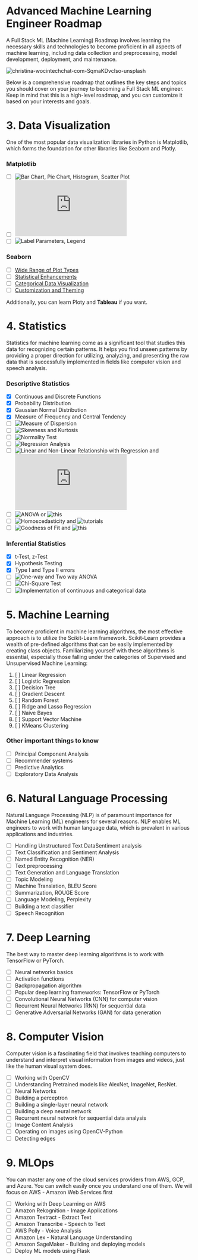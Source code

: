# Advanced Machine Learning Engineer Roadmap
A Full Stack ML (Machine Learning) Roadmap involves learning the necessary skills and technologies to become proficient in all aspects of machine learning, including data collection and preprocessing, model development, deployment, and maintenance.

![christina-wocintechchat-com-SqmaKDvcIso-unsplash](https://github.com/farukalampro/advanced-machine-learning-engineer-roadmap-2023/assets/92469073/53814cd5-a085-4615-93b6-175876e914d5)

Below is a comprehensive roadmap that outlines the key steps and topics you should cover on your journey to becoming a Full Stack ML engineer. Keep in mind that this is a high-level roadmap, and you can customize it based on your interests and goals.

# 3. Data Visualization
One of the most popular data visualization libraries in Python is Matplotlib, which forms the foundation for other libraries like Seaborn and Plotly.
### Matplotlib
- [ ] ![Bar Chart, Pie Chart, Histogram, Scatter Plot](https://www.geeksforgeeks.org/matplotlib-tutorial/)
- [ ] ![Format Strings in Plots](https://matplotlib.org/stable/tutorials/introductory/pyplot.html)
- [ ] ![Label Parameters, Legend](https://www.dataquest.io/cheat-sheet/matplotlib-cheat-sheet/)

### Seaborn
- [ ] [Wide Range of Plot Types](https://seaborn.pydata.org/tutorial/function_overview.html)
- [ ] [Statistical Enhancements](https://seaborn.pydata.org/tutorial/introduction)
- [ ] [Categorical Data Visualization](https://seaborn.pydata.org/tutorial/categorical.html)
- [ ] [Customization and Theming](https://seaborn.pydata.org/tutorial/objects_interface.html)

Additionally, you can learn Ploty and **Tableau** if you want.

# 4. Statistics
Statistics for machine learning come as a significant tool that studies this data for recognizing certain patterns. It helps you find unseen patterns by providing a proper direction for utilizing, analyzing, and presenting the raw data that is successfully implemented in fields like computer vision and speech analysis.

### Descriptive Statistics
- [x] Continuous and Discrete Functions
- [x] Probability Distribution
- [x] Gaussian Normal Distribution
- [x] Measure of Frequency and Central Tendency
- [ ] ![Measure of Dispersion](https://www.youtube.com/watch?v=bysYeAKxMZY)
- [ ] ![Skewness and Kurtosis](https://www.youtube.com/watch?v=yjOOzypI-IQ&list=PLhR6WnLrVh2-2mGeupKHHCorxadW3INXP)
- [ ] ![Normality Test](https://www.youtube.com/watch?v=02I84i8Knas)
- [ ] ![Regression Analysis](https://blog.minitab.com/en/adventures-in-statistics-2/regression-analysis-tutorial-and-examples)
- [ ] ![Linear and Non-Linear Relationship with Regression](https://www.youtube.com/watch?v=nnbhCr8vb18) and ![paper](https://people.revoledu.com/kardi/tutorial/Regression/GoodnessOfFit.html)
- [ ] ![ANOVA](https://www.youtube.com/watch?v=MzpyfWsatcQ) or ![this](https://analystprep.com/study-notes/cfa-level-2/quantitative-method/anova-table-and-measures-of-goodness-of-fit/)
- [ ] ![Homoscedasticity](https://www.geeksforgeeks.org/homoscedasticity-in-regression/) and ![tutorials](https://spureconomics.com/course/heteroscedasticity-autocorrelation-and-multicollinearity-basics/)
- [ ] ![Goodness of Fit](https://www.geeksforgeeks.org/evaluating-goodness-of-fit-for-nonlinear-models-methods-metrics-and-practical-considerations/) and ![this](https://www.graphpad.com/series/understanding-regression-goodness-of-fit)

### Inferential Statistics
- [x] t-Test, z-Test
- [x] Hypothesis Testing
- [x] Type I and Type II errors
- [ ] ![One-way and Two way ANOVA](https://www.youtube.com/watch?v=SnlOUfT55So)
- [ ] ![Chi-Square Test](https://www.youtube.com/watch?v=7_cs1YlZoug)
- [ ] ![Implementation of continuous and categorical data](https://www.youtube.com/watch?v=NirI_nTaIJQ)

# 5. Machine Learning
To become proficient in machine learning algorithms, the most effective approach is to utilize the Scikit-Learn framework. Scikit-Learn provides a wealth of pre-defined algorithms that can be easily implemented by creating class objects. Familiarizing yourself with these algorithms is essential, especially those falling under the categories of Supervised and Unsupervised Machine Learning:

1. [ ] Linear Regression
2. [ ] Logistic Regression
3. [ ] Decision Tree
4. [ ] Gradient Descent
5. [ ] Random Forest
6. [ ] Ridge and Lasso Regression
7. [ ] Naive Bayes
8. [ ] Support Vector Machine
9. [ ] KMeans Clustering

### Other important things to know
- [ ] Principal Component Analysis
- [ ] Recommender systems
- [ ] Predictive Analytics
- [ ] Exploratory Data Analysis

# 6. Natural Language Processing
Natural Language Processing (NLP) is of paramount importance for Machine Learning (ML) engineers for several reasons. NLP enables ML engineers to work with human language data, which is prevalent in various applications and industries.

- [ ] Handling Unstructured Text DataSentiment analysis
- [ ] Text Classification and Sentiment Analysis
- [ ] Named Entity Recognition (NER)
- [ ] Text preprocessing
- [ ] Text Generation and Language Translation
- [ ] Topic Modeling
- [ ] Machine Translation, BLEU Score
- [ ] Summarization, ROUGE Score
- [ ] Language Modeling, Perplexity
- [ ] Building a text classifier
- [ ] Speech Recognition

# 7. Deep Learning
The best way to master deep learning algorithms is to work with TensorFlow or PyTorch.
 - [ ] Neural networks basics
 - [ ] Activation functions
 - [ ] Backpropagation algorithm
 - [ ] Popular deep learning frameworks: TensorFlow or PyTorch
 - [ ] Convolutional Neural Networks (CNN) for computer vision
 - [ ] Recurrent Neural Networks (RNN) for sequential data
 - [ ] Generative Adversarial Networks (GAN) for data generation

# 8. Computer Vision
Computer vision is a fascinating field that involves teaching computers to understand and interpret visual information from images and videos, just like the human visual system does. 

- [ ] Working with OpenCV
- [ ] Understanding Pretrained models like AlexNet, ImageNet, ResNet.
- [ ] Neural Networks
- [ ] Building a perceptron
- [ ] Building a single-layer neural network
- [ ] Building a deep neural network
- [ ] Recurrent neural network for sequential data analysis
- [ ] Image Content Analysis
- [ ] Operating on images using OpenCV-Python
- [ ] Detecting edges

# 9. MLOps
You can master any one of the cloud services providers from AWS, GCP, and Azure. You can switch easily once you understand one of them. We will focus on AWS - Amazon Web Services first

- [ ] Working with Deep Learning on AWS
- [ ] Amazon Rekognition - Image Applications
- [ ] Amazon Textract - Extract Text
- [ ] Amazon Transcribe - Speech to Text
- [ ] AWS Polly - Voice Analysis
- [ ] Amazon Lex - Natural Language Understanding
- [ ] Amazon SageMaker - Building and deploying models
- [ ] Deploy ML models using Flask